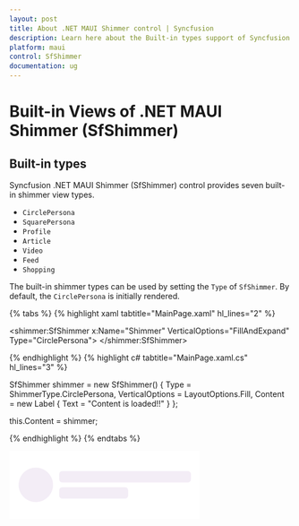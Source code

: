 ```yaml
---
layout: post
title: About .NET MAUI Shimmer control | Syncfusion
description: Learn here about the Built-in types support of Syncfusion .NET MAUI Shimmer (SfShimmer) control and more.
platform: maui
control: SfShimmer
documentation: ug
---
```


# Built-in Views of .NET MAUI Shimmer (SfShimmer)

## Built-in types

Syncfusion .NET MAUI Shimmer (SfShimmer) control provides seven built-in shimmer view types.

* `CirclePersona`
* `SquarePersona`
* `Profile`
* `Article`
* `Video`
* `Feed`
* `Shopping`

The built-in shimmer types can be used by setting the `Type` of `SfShimmer`. By default, the `CirclePersona` is initially rendered.

{% tabs %}
{% highlight xaml tabtitle="MainPage.xaml" hl_lines="2" %}

<shimmer:SfShimmer x:Name="Shimmer" VerticalOptions="FillAndExpand" 
                   Type="CirclePersona">
      <StackLayout>
         <Label 
            Text="Content is loaded!!"
            HorizontalOptions="CenterAndExpand"
            VerticalOptions="CenterAndExpand">
         </Label>
      </StackLayout>
</shimmer:SfShimmer>

{% endhighlight %}
{% highlight c# tabtitle="MainPage.xaml.cs" hl_lines="3" %}

SfShimmer shimmer = new SfShimmer()
   {
      Type = ShimmerType.CirclePersona,
      VerticalOptions = LayoutOptions.Fill,
      Content = new Label
      {
         Text = "Content is loaded!!"
      }
   };

   this.Content = shimmer;

{% endhighlight %}
{% endtabs %}

   ![Circle persona shimmer View in .NET MAUI.](images/overview/maui-circle-persona.gif)